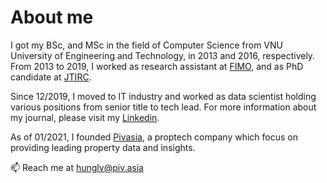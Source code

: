 # About me
I got my BSc, and MSc in the field of Computer Science from VNU University of Engineering and Technology, in 2013 and 2016, respectively. From 2013 to 2019, I worked as research assistant at [FIMO](https://fimo.edu.vn/), and as PhD candidate at [JTIRC](http://jtirc.uet.vnu.edu.vn/). 

Since 12/2019, I moved to IT industry and worked as data scientist holding various positions from senior title to tech lead. For more information about my journal, please visit my [Linkedin](https://www.linkedin.com/in/hunglv/).

As of 01/2021, I founded [Pivasia](https://piv.asia), a proptech company which focus on providing leading property data and insights.

📫 Reach me at hunglv@piv.asia
